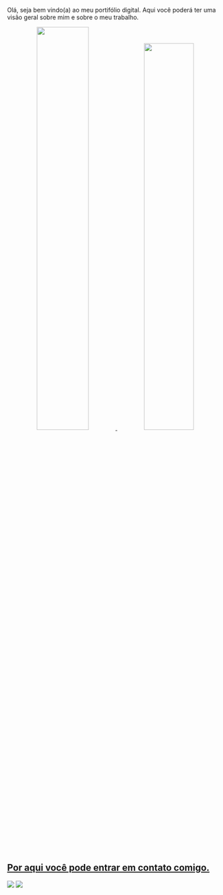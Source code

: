 Olá, seja bem vindo(a) ao meu portifólio digital. Aqui você poderá ter uma visão geral sobre mim e sobre o meu trabalho.

<div align="center">
  <a href="https://github.com/patrickhugors">
  <img width="49%" src="https://github-readme-stats.vercel.app/api?username=patrickhugors&show_icons=true&theme=prussian&include_all_commits=true&count_private=true"/>
    
  <img width="48%" src="https://github-readme-stats.vercel.app/api/top-langs/?username=patrickhugors&layout=compact&langs_count=150&theme=prussian"/>
</div> 
  
## Por aqui você pode entrar em contato comigo.
<a href="https://www.linkedin.com/in/patrickhugo" target="_blank"><img src="https://img.shields.io/badge/-LinkedIn-%230077B5?style=for-the-badge&logo=linkedin&logoColor=white" target="_blank"></a>
<a href = "mailto:patrickhugors@gmail.com"><img src="https://img.shields.io/badge/Gmail-D14836?style=for-the-badge&logo=gmail&logoColor=white" target="_blank"></a>

